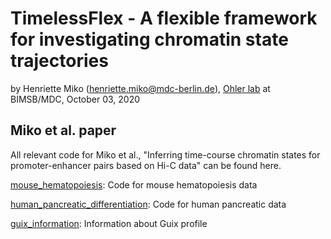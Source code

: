 # TimelessFlex - A flexible framework for investigating chromatin state trajectories

by Henriette Miko (henriette.miko@mdc-berlin.de), [Ohler lab](
https://github.com/ohlerlab) at BIMSB/MDC, October 03, 2020


## Miko et al. paper

All relevant code for Miko et al., "Inferring time-course chromatin states for promoter-enhancer pairs based on Hi-C data" can be found here.

[mouse_hematopoiesis](./mouse_hematopoiesis): Code for mouse hematopoiesis data

[human_pancreatic_differentiation](./human_pancreatic_differentiation): Code for human pancreatic data

[guix_information](./guix_information): Information about Guix profile
